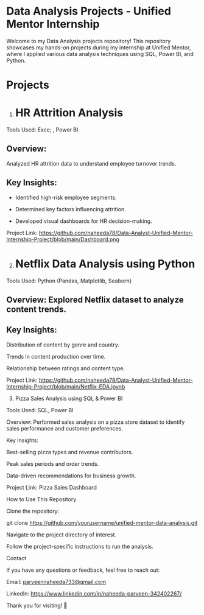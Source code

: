 # Data Analysis Projects - Unified Mentor Internship

Welcome to my Data Analysis projects repository! This repository showcases my hands-on projects during my internship at Unified Mentor, where I applied various data analysis techniques using SQL, Power BI, and Python.

# Projects

1. # HR Attrition Analysis

Tools Used: Exce; , Power BI

## Overview: 

Analyzed HR attrition data to understand employee turnover trends.

## Key Insights:

- Identified high-risk employee segments.

- Determined key factors influencing attrition.

- Developed  visual dashboards for HR decision-making.

Project Link: https://github.com/naheeda78/Data-Analyst-Unified-Mentor-Internship-Project/blob/main/Dashboard.png

2. # Netflix Data Analysis using Python

Tools Used: Python (Pandas, Matplotlib, Seaborn)

## Overview: Explored Netflix dataset to analyze content trends.

## Key Insights:

Distribution of content by genre and country.

Trends in content production over time.

Relationship between ratings and content type.

Project Link: https://github.com/naheeda78/Data-Analyst-Unified-Mentor-Internship-Project/blob/main/Netflix-EDA.ipynb

3. Pizza Sales Analysis using SQL & Power BI

Tools Used: SQL, Power BI

Overview: Performed sales analysis on a pizza store dataset to identify sales performance and customer preferences.

Key Insights:

Best-selling pizza types and revenue contributors.

Peak sales periods and order trends.

Data-driven recommendations for business growth.

Project Link: Pizza Sales Dashboard

How to Use This Repository

Clone the repository:

git clone https://github.com/yourusername/unified-mentor-data-analysis.git

Navigate to the project directory of interest.

Follow the project-specific instructions to run the analysis.

Contact

If you have any questions or feedback, feel free to reach out:

Email: parveennaheeda733@gmail.com

LinkedIn: https://www.linkedin.com/in/naheeda-parveen-342402267/

Thank you for visiting! 🚀
